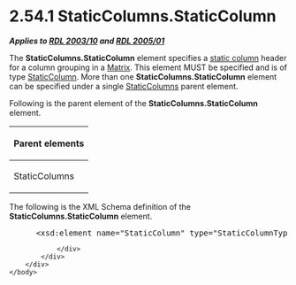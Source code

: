 <html dir="LTR" xmlns:mshelp="http://msdn.microsoft.com/mshelp" xmlns:ddue="http://ddue.schemas.microsoft.com/authoring/2003/5" xmlns:xlink="http://www.w3.org/1999/xlink" xmlns:tool="http://www.microsoft.com/tooltip">
    <head>
        <meta http-equiv="Content-Type" content="text/html; CHARSET=utf-8"></meta>
        <meta name="save" content="history"></meta>
        <title>2.54.1 StaticColumns.StaticColumn</title>
        <xml>
            <mshelp:toctitle title="2.54.1 StaticColumns.StaticColumn"></mshelp:toctitle>
            <mshelp:rltitle title="[MS-RDL]: StaticColumns.StaticColumn"></mshelp:rltitle>
            <mshelp:keyword index="A" term="40dcbca3-c51a-4cfc-8241-8bca834f1cd4"></mshelp:keyword>
            <mshelp:attr name="DCSext.ContentType" value="open specification"></mshelp:attr>
            <mshelp:attr name="AssetID" value="40dcbca3-c51a-4cfc-8241-8bca834f1cd4"></mshelp:attr>
            <mshelp:attr name="TopicType" value="kbRef"></mshelp:attr>
            <mshelp:attr name="DCSext.Title" value="[MS-RDL]: StaticColumns.StaticColumn" />
        </xml>
    </head>
    <body>
        <div id="header">
            <h1 class="heading">2.54.1 StaticColumns.StaticColumn</h1>
        </div>
        <div id="mainSection">
            <div id="mainBody">
                <div id="allHistory" class="saveHistory"></div>
                <div id="sectionSection0" class="section" name="collapseableSection">
                    

<p><b><i>Applies to </i></b><a href="a7e2ad00-07c8-4f6d-80ab-3ad55df7b233.md"><b><i>RDL 2003/10</i></b></a><b>
<i>and </i></b><a href="3ebe2912-4958-4832-b391-cad1f5e13338.md"><b><i>RDL 2005/01</i></b></a></p>

<p>The <b>StaticColumns.StaticColumn</b> element specifies a <a href="b2482b3f-74ab-4ca8-a9e5-c07955011743.md#gt_80c4e71a-917c-44e5-bfee-5675d96c4219">static column</a> header for a
column grouping in a <a href="25419c0a-c7c6-43d7-8ca5-1af842666dcb.md">Matrix</a>.
This element MUST be specified and is of type <a href="5ce81585-de46-403d-bfbf-feebaa70e46b.md">StaticColumn</a>. More than
one <b>StaticColumns.StaticColumn</b> element can be specified under a single <a href="9aa555d4-c620-490b-8d47-cd3df4117cd8.md">StaticColumns</a> parent
element. </p>

<p>Following is the parent element of the <b>StaticColumns.StaticColumn</b>
element.</p>

<table>
 <thead>
  <tr>
   <th>
   <p>Parent elements</p>
   </th>
  </tr>
 </thead>
 <tr>
  <td>
  <p>StaticColumns</p>
  </td>
 </tr>
</table>

<p>The following is the XML Schema definition of the <b>StaticColumns.StaticColumn</b>
element.</p>

<dl>
<dd>
<div><pre> &lt;xsd:element name=&quot;StaticColumn&quot; type=&quot;StaticColumnType&quot; maxOccurs=&quot;unbounded&quot; /&gt;
</pre></div>
</dd></dl>


                </div>
            </div>
        </div>
    </body>
</html>